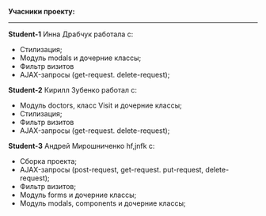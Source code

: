 **Учасники проекту:**
***


**Student-1** Инна Драбчук работала с:
* Стилизация;
* Модуль modals и дочерние классы;
* Фильтр визитов
* AJAX-запросы (get-request. delete-request); 

**Student-2** Кирилл Зубенко работал с:
* Модуль doctors, класс Visit и дочерние классы;
* Стилизация;
* Фильтр визитов
* AJAX-запросы (get-request. delete-request);


**Student-3** Андрей Мирошниченко hf,jnfk c:
* Cборка проекта;
* AJAX-запросы (post-request, get-request. put-request, delete-request);
* Фильтр визитов;
* Модуль forms и дочерние классы;
* Модуль modals, components и дочерние классы;
